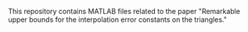 This repository contains MATLAB files related to the paper "Remarkable upper bounds for the interpolation error constants on the triangles." 
